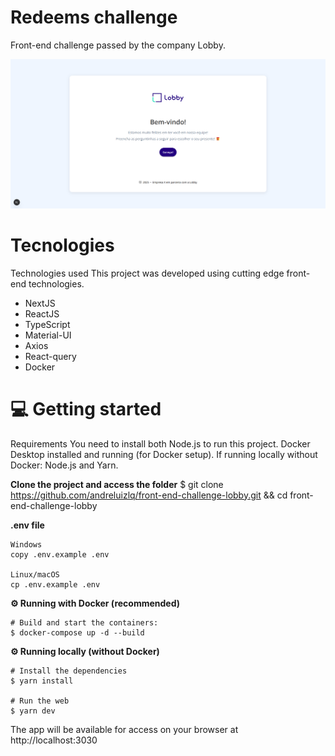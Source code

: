 # Redeems challenge
Front-end challenge passed by the company Lobby. 

![alt text](https://raw.githubusercontent.com/andreluizlq/front-end-challenge-lobby/master/public/lobby.png)

# Tecnologies

Technologies used
This project was developed using cutting edge front-end technologies.
 - NextJS
 - ReactJS
 - TypeScript
 - Material-UI
 - Axios
 - React-query
 - Docker

# 💻 Getting started
Requirements
You need to install both Node.js to run this project.
Docker Desktop installed and running (for Docker setup).
If running locally without Docker: Node.js and Yarn.

**Clone the project and access the folder**
$ git clone https://github.com/andreluizlq/front-end-challenge-lobby.git && cd front-end-challenge-lobby

**.env file**
```
Windows
copy .env.example .env

Linux/macOS
cp .env.example .env
```

**⚙️ Running with Docker (recommended)**
```
# Build and start the containers:
$ docker-compose up -d --build
```

**⚙️ Running locally (without Docker)**
```
# Install the dependencies
$ yarn install

# Run the web
$ yarn dev
```

The app will be available for access on your browser at http://localhost:3030
